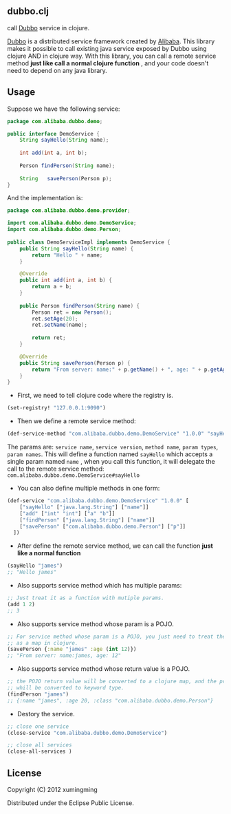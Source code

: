 ## dubbo.clj

call [Dubbo](https://github.com/alibaba/dubbo) service in clojure.

[Dubbo](https://github.com/alibaa/dubbo) is a distributed service framework created by [Alibaba](http://www.alibaba.com). This library makes it possible to call existing java service exposed by Dubbo using clojure AND in clojure way. With this library, you can call a remote service method **just like call a normal clojure function** , and your code doesn't need to depend on any java library.

## Usage

Suppose we have the following service:

``` java
package com.alibaba.dubbo.demo;

public interface DemoService {
    String sayHello(String name);
    
    int add(int a, int b);
    
    Person findPerson(String name);
    
    String   savePerson(Person p);
}
```

And the implementation is:

``` java
package com.alibaba.dubbo.demo.provider;

import com.alibaba.dubbo.demo.DemoService;
import com.alibaba.dubbo.demo.Person;
 
public class DemoServiceImpl implements DemoService {
    public String sayHello(String name) {
        return "Hello " + name;
    }

    @Override
    public int add(int a, int b) {
        return a + b;
    }
 
    public Person findPerson(String name) {
        Person ret = new Person();
        ret.setAge(20);
        ret.setName(name);
        
        return ret;
    }

    @Override
    public String savePerson(Person p) {
        return "From server: name:" + p.getName() + ", age: " + p.getAge();
    }
}
```

* First, we need to tell clojure code where the registry is.

``` clojure
(set-registry! "127.0.0.1:9090")
```

* Then we define a remote service method:

``` clojure
(def-service-method "com.alibaba.dubbo.demo.DemoService" "1.0.0" "sayHello" ["java.lang.String"] ["name"])
```

The params are: `service name`, `service version`, `method name`, `param types`, `param names`. This will define a function named `sayHello` which accepts a single param named `name` , when you call this function, it will delegate the call to the remote service method: `com.alibaba.dubbo.demo.DemoService#sayHello`

* You can also define multiple methods in one form:

``` clojure
(def-service "com.alibaba.dubbo.demo.DemoService" "1.0.0" [
    ["sayHello" ["java.lang.String"] ["name"]]
    ["add" ["int" "int"] ["a" "b"]]
    ["findPerson" ["java.lang.String"] ["name"]]
    ["savePerson" ["com.alibaba.dubbo.demo.Person"] ["p"]]
  ])
```

* After define the remote service method, we can call the function **just like a normal function**

``` clojure
(sayHello "james")
;; "Hello james"
```

* Also supports service method which has multiple params:

``` clojure
;; Just treat it as a function with mutiple params.
(add 1 2)
;; 3
```

* Also supports service method whose param is a POJO.

``` clojure
;; For service method whose param is a POJO, you just need to treat the param 
;; as a map in clojure.
(savePerson {:name "james" :age (int 12)})
;; "From server: name:james, age: 12"
```

* Also supports service method whose return value is a POJO.

``` clojure
;; the POJO return value will be converted to a clojure map, and the property name 
;; whill be converted to keyword type.
(findPerson "james")
;; {:name "james", :age 20, :class "com.alibaba.dubbo.demo.Person"}
```

* Destory the service. 

``` clojure
;; close one service
(close-service "com.alibaba.dubbo.demo.DemoService")

;; close all services
(close-all-services )
```

## License

Copyright (C) 2012 xumingming

Distributed under the Eclipse Public License.
